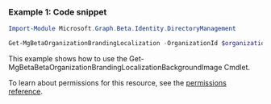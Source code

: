 ### Example 1: Code snippet

```powershellImport-Module Microsoft.Graph.Beta.Identity.DirectoryManagement

Get-MgBetaOrganizationBrandingLocalization -OrganizationId $organizationId
```
This example shows how to use the Get-MgBetaBetaOrganizationBrandingLocalizationBackgroundImage Cmdlet.
To learn about permissions for this resource, see the [permissions reference](/graph/permissions-reference).

